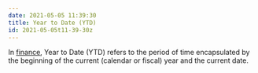 ```yaml
---
date: 2021-05-05 11:39:30
title: Year to Date (YTD)
id: 2021-05-05t11-39-30z
---
```


In [finance](./2021-05-05t10-22-45z.md), Year to Date (YTD) refers to the period
of time encapsulated by the beginning of the current (calendar or fiscal) year
and the current date.
